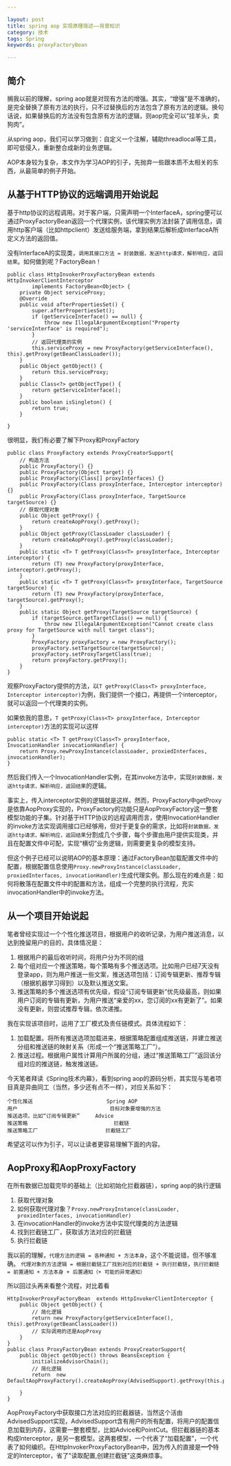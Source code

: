 ```yaml
---

layout: post
title: spring aop 实现原理简述——背景知识
category: 技术
tags: Spring
keywords: proxyFactoryBean

---
```


## 简介

搁我以前的理解，spring aop就是对现有方法的增强。其实，“增强”是不准确的，是完全替换了原有方法的执行，只不过替换后的方法包含了原有方法的逻辑。换句话说，如果替换后的方法没有包含原有方法的逻辑，则aop完全可以“挂羊头，卖狗肉”。

从spring aop，我们可以学习做到：自定义一个注解，辅助threadlocal等工具，即可低侵入，重新整合成新的业务逻辑。

AOP本身较为复杂，本文作为学习AOP的引子，先抛弃一些跟本质不太相关的东西，从最简单的例子开始。

## 从基于HTTP协议的远端调用开始说起

基于http协议的远程调用。对于客户端，只需声明一个InterfaceA，spring便可以通过ProxyFactoryBean返回一个代理实例，该代理实例方法封装了调用信息，调用http客户端（比如httpclient）发送给服务端，拿到结果后解析成InterfaceA所定义方法的返回值。

没有InterfaceA的实现类，`调用其接口方法 = 封装数据，发送http请求，解析响应，返回结果`。如何做到呢？FactoryBean！




    public class HttpInvokerProxyFactoryBean extends HttpInvokerClientInterceptor
    		implements FactoryBean<Object> {
    	private Object serviceProxy;
    	@Override
    	public void afterPropertiesSet() {
    		super.afterPropertiesSet();
    		if (getServiceInterface() == null) {
    			throw new IllegalArgumentException("Property 'serviceInterface' is required");
    		}
    		// 返回代理类的实例
    		this.serviceProxy = new ProxyFactory(getServiceInterface(), this).getProxy(getBeanClassLoader());
    	}
    	public Object getObject() {
    		return this.serviceProxy;
    	}
    	public Class<?> getObjectType() {
    		return getServiceInterface();
    	}
    	public boolean isSingleton() {
    		return true;
    	}
    
    }

很明显，我们有必要了解下Proxy和ProxyFactory

    public class ProxyFactory extends ProxyCreatorSupport{
        // 构造方法
        public ProxyFactory() {}
        public ProxyFactory(Object target) {}
        public ProxyFactory(Class[] proxyInterfaces) {}
        public ProxyFactory(Class proxyInterface, Interceptor interceptor) {}
        public ProxyFactory(Class proxyInterface, TargetSource targetSource) {}
        // 获取代理对象
        public Object getProxy() {
            return createAopProxy().getProxy();
        }
        public Object getProxy(ClassLoader classLoader) {
            return createAopProxy().getProxy(classLoader);
        }
        public static <T> T getProxy(Class<T> proxyInterface, Interceptor interceptor) {
            return (T) new ProxyFactory(proxyInterface, interceptor).getProxy();
        }
        public static <T> T getProxy(Class<T> proxyInterface, TargetSource targetSource) {
            return (T) new ProxyFactory(proxyInterface, targetSource).getProxy();
        }
        public static Object getProxy(TargetSource targetSource) {
            if (targetSource.getTargetClass() == null) {
                throw new IllegalArgumentException("Cannot create class proxy for TargetSource with null target class");
            }
            ProxyFactory proxyFactory = new ProxyFactory();
            proxyFactory.setTargetSource(targetSource);
            proxyFactory.setProxyTargetClass(true);
            return proxyFactory.getProxy();
        }
    }
    
观察ProxyFactory提供的方法，以`T getProxy(Class<T> proxyInterface, Interceptor interceptor)`为例，我们提供一个接口，再提供一个interceptor，就可以返回一个代理类的实例。

如果依我的意思，`T getProxy(Class<T> proxyInterface, Interceptor interceptor)`方法的实现可以这样

    public static <T> T getProxy(Class<T> proxyInterface, InvocationHandler invocationHandler) {
        return Proxy.newProxyInstance(classLoader, proxiedInterfaces, invocationHandler);
    }

然后我们传入一个InvocationHandler实例，在其invoke方法中，实现`封装数据，发送http请求，解析响应，返回结果`的逻辑。

事实上，传入interceptor实例的逻辑就是这样。然而，ProxyFactory中getProxy是依靠AopProxy实现的，ProxyFactory的功能只是AopProxyFactory这一整套模型功能的子集。针对基于HTTP协议的远程调用而言，使用InvocationHandler的invoke方法实现调用接口已经够用，但对于更复杂的需求，比如将`封装数据，发送http请求，解析响应，返回结果`分割成几个步骤，每个步骤由用户提供实现类，并且在配置文件中可配，实现“横切”业务逻辑，则需要更复杂的模型支持。

但这个例子已经可以说明AOP的基本原理：通过FactoryBean加载配置文件中的配置，根据配置信息使用`Proxy.newProxyInstance(classLoader, proxiedInterfaces, invocationHandler)`生成代理实例。那么现在的难点是：如何将散落在配置文件中的配置和方法，组成一个完整的执行流程，充实invocationHandler中的invoke方法。

## 从一个项目开始说起

笔者曾经实现过一个个性化推送项目，根据用户的收听记录，为用户推送消息，以达到挽留用户的目的，具体情况是：

1.	根据用户的最后收听时间，将用户分为不同的组
2.	每个组对应一个推送策略，每个策略有多个推送选项。比如用户已经7天没有登录app，则为用户推送一些文案，推送选项包括：订阅专辑更新、推荐专辑（根据机器学习得到）以及默认推送文案。
3.	推送策略的多个推送选项有优先级，假设“订阅专辑更新”优先级最高，则如果用户订阅的专辑有更新，为用户推送“亲爱的xx，您订阅的xx有更新了”。如果没有更新，则尝试推荐专辑，依次递推。

我在实现该项目时，运用了工厂模式及责任链模式。具体流程如下：

1.	加载配置。将所有推送选项加载进来，根据策略配置组成推送链，并建立推送分组和推送链的映射关系（形成一个“推送策略工厂”）。
2.	推送过程。根据用户属性计算用户所属的分组，通过“推送策略工厂”返回该分组对应的推送链，触发推送链。

今天笔者拜读《Spring技术内幕》，看到spring aop的源码分析，其实现与笔者项目真是异曲同工（当然，多少还有点不一样），对应关系如下：

    个性化推送                        Spring AOP
    用户	                            目标对象要增强的方法
    推送选项，比如“订阅专辑更新”	    Advice
    推送策略	                        拦截链
    推送策略工厂	                    拦截链工厂
    
希望这可以作为引子，可以让读者更容易理解下面的内容。

## AopProxy和AopProxyFactory

在所有数据已加载完毕的基础上（比如初始化拦截器链），spring aop的执行逻辑

1. 获取代理对象
2. 如何获取代理对象？`Proxy.newProxyInstance(classLoader, proxiedInterfaces, invocationHandler)`
3. 在invocationHandler的invoke方法中实现代理类的方法逻辑
4. 找到拦截链工厂，获取该方法对应的拦截链
5. 执行拦截链

我以前的理解，`代理方法的逻辑 = 各种通知 + 方法本身`，这个不能说错，但不够准确。
`代理对象的方法逻辑 = 根据拦截链工厂找到对应的拦截链 + 执行拦截链`，`执行拦截链 = 前置通知 + 方法本身 + 后置通知（+ 可能的异常通知）`

所以回过头再来看整个流程，对比着看

    HttpInvokerProxyFactoryBean  extends HttpInvokerClientInterceptor {
    	public Object getObject() {
    		// 简化逻辑
    		return new ProxyFactory(getServiceInterface(), this).getProxy(getBeanClassLoader())
    	    // 实际调用的还是AopProxy
    	}
	}
	public class ProxyFactoryBean extends ProxyCreatorSupport{
	    public Object getObject() throws BeansException {
    		initializeAdvisorChain();
    	    // 简化逻辑
    	    return  new DefaultAopProxyFactory().createAopProxy(AdvisedSupport).getProxy(this.proxyClassLoader)
    		
        }
	}
	
AopProxyFactory中获取接口方法对应的拦截器链，当然这个活由AdvisedSupport实现，AdvisedSupport含有用户的所有配置，将用户的配置信息加载到内存，这需要一整套模型，比如Advice和PointCut。但拦截器链的基本构成Interceptor，是另一套模型。这两套模型，一个代表了“加载配置”，一个代表了如何编织。在HttpInvokerProxyFactoryBean中，因为传入的直接是**一个**特定的Interceptor，省了"读取配置,创建拦截链"这类麻烦事。
